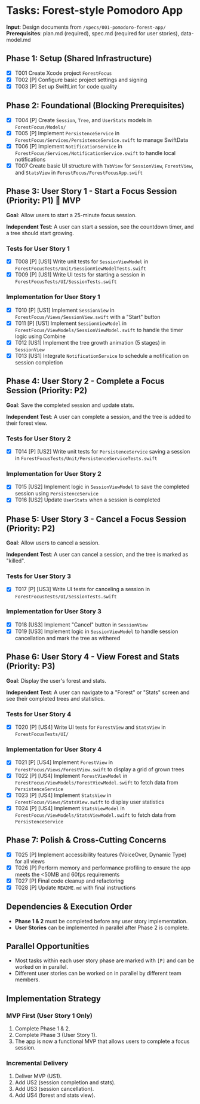 # Tasks: Forest-style Pomodoro App

**Input**: Design documents from `/specs/001-pomodoro-forest-app/`
**Prerequisites**: plan.md (required), spec.md (required for user stories), data-model.md

## Phase 1: Setup (Shared Infrastructure)

- [x] T001 Create Xcode project `ForestFocus`
- [x] T002 [P] Configure basic project settings and signing
- [x] T003 [P] Set up SwiftLint for code quality

## Phase 2: Foundational (Blocking Prerequisites)

- [x] T004 [P] Create `Session`, `Tree`, and `UserStats` models in `ForestFocus/Models/`
- [x] T005 [P] Implement `PersistenceService` in `ForestFocus/Services/PersistenceService.swift` to manage SwiftData
- [x] T006 [P] Implement `NotificationService` in `ForestFocus/Services/NotificationService.swift` to handle local notifications
- [x] T007 Create basic UI structure with `TabView` for `SessionView`, `ForestView`, and `StatsView` in `ForestFocus/ForestFocusApp.swift`

## Phase 3: User Story 1 - Start a Focus Session (Priority: P1) 🎯 MVP

**Goal**: Allow users to start a 25-minute focus session.

**Independent Test**: A user can start a session, see the countdown timer, and a tree should start growing.

### Tests for User Story 1

- [x] T008 [P] [US1] Write unit tests for `SessionViewModel` in `ForestFocusTests/Unit/SessionViewModelTests.swift`
- [x] T009 [P] [US1] Write UI tests for starting a session in `ForestFocusTests/UI/SessionTests.swift`

### Implementation for User Story 1

- [x] T010 [P] [US1] Implement `SessionView` in `ForestFocus/Views/SessionView.swift` with a "Start" button
- [x] T011 [P] [US1] Implement `SessionViewModel` in `ForestFocus/ViewModels/SessionViewModel.swift` to handle the timer logic using Combine
- [x] T012 [US1] Implement the tree growth animation (5 stages) in `SessionView`
- [x] T013 [US1] Integrate `NotificationService` to schedule a notification on session completion

## Phase 4: User Story 2 - Complete a Focus Session (Priority: P2)

**Goal**: Save the completed session and update stats.

**Independent Test**: A user can complete a session, and the tree is added to their forest view.

### Tests for User Story 2

- [x] T014 [P] [US2] Write unit tests for `PersistenceService` saving a session in `ForestFocusTests/Unit/PersistenceServiceTests.swift`

### Implementation for User Story 2

- [x] T015 [US2] Implement logic in `SessionViewModel` to save the completed session using `PersistenceService`
- [x] T016 [US2] Update `UserStats` when a session is completed

## Phase 5: User Story 3 - Cancel a Focus Session (Priority: P2)

**Goal**: Allow users to cancel a session.

**Independent Test**: A user can cancel a session, and the tree is marked as "killed".

### Tests for User Story 3

- [x] T017 [P] [US3] Write UI tests for canceling a session in `ForestFocusTests/UI/SessionTests.swift`

### Implementation for User Story 3

- [x] T018 [US3] Implement "Cancel" button in `SessionView`
- [x] T019 [US3] Implement logic in `SessionViewModel` to handle session cancellation and mark the tree as withered

## Phase 6: User Story 4 - View Forest and Stats (Priority: P3)

**Goal**: Display the user's forest and stats.

**Independent Test**: A user can navigate to a "Forest" or "Stats" screen and see their completed trees and statistics.

### Tests for User Story 4

- [x] T020 [P] [US4] Write UI tests for `ForestView` and `StatsView` in `ForestFocusTests/UI/`

### Implementation for User Story 4

- [x] T021 [P] [US4] Implement `ForestView` in `ForestFocus/Views/ForestView.swift` to display a grid of grown trees
- [x] T022 [P] [US4] Implement `ForestViewModel` in `ForestFocus/ViewModels/ForestViewModel.swift` to fetch data from `PersistenceService`
- [x] T023 [P] [US4] Implement `StatsView` in `ForestFocus/Views/StatsView.swift` to display user statistics
- [x] T024 [P] [US4] Implement `StatsViewModel` in `ForestFocus/ViewModels/StatsViewModel.swift` to fetch data from `PersistenceService`

## Phase 7: Polish & Cross-Cutting Concerns

- [x] T025 [P] Implement accessibility features (VoiceOver, Dynamic Type) for all views
- [x] T026 [P] Perform memory and performance profiling to ensure the app meets the <50MB and 60fps requirements
- [x] T027 [P] Final code cleanup and refactoring
- [x] T028 [P] Update `README.md` with final instructions

## Dependencies & Execution Order

- **Phase 1 & 2** must be completed before any user story implementation.
- **User Stories** can be implemented in parallel after Phase 2 is complete.

## Parallel Opportunities

- Most tasks within each user story phase are marked with `[P]` and can be worked on in parallel.
- Different user stories can be worked on in parallel by different team members.

## Implementation Strategy

### MVP First (User Story 1 Only)

1.  Complete Phase 1 & 2.
2.  Complete Phase 3 (User Story 1).
3.  The app is now a functional MVP that allows users to complete a focus session.

### Incremental Delivery

1.  Deliver MVP (US1).
2.  Add US2 (session completion and stats).
3.  Add US3 (session cancellation).
4.  Add US4 (forest and stats view).
